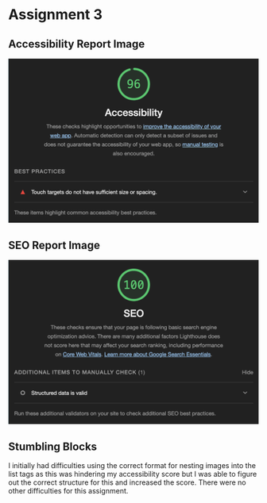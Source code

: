 # Assignment 3 #
## Accessibility Report Image
![picture alt](images/Accessibility.png)
## SEO Report Image ##
![picture alt](images/SEO.png)
## Stumbling Blocks ##
I initially had difficulties using the correct format for nesting images into the list tags as this was hindering my accessibility score but I was able to figure out the correct structure for this and increased the score. There were no other difficulties for this assignment.
